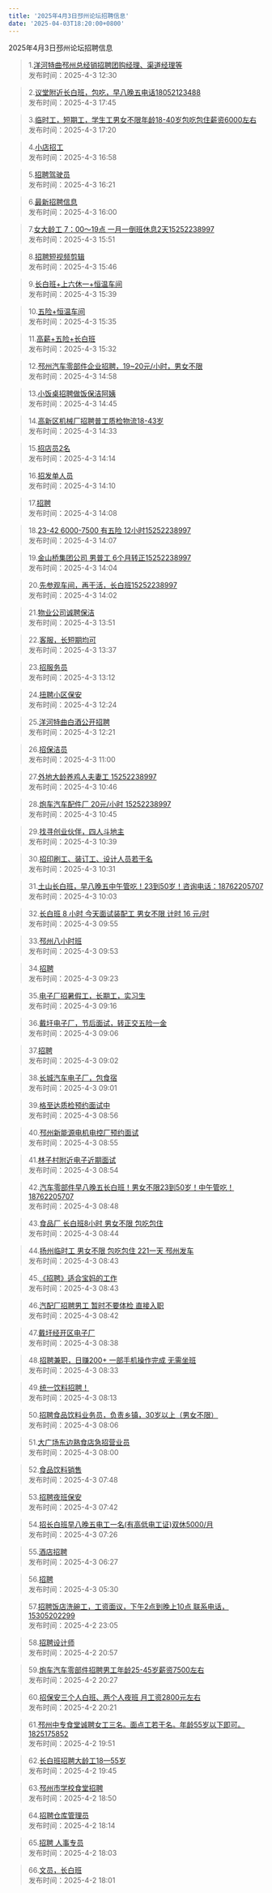 ```yaml
---
title: '2025年4月3日邳州论坛招聘信息'
date: '2025-04-03T18:20:00+0800'
---
```

2025年4月3日邳州论坛招聘信息
<!--more-->
>1.[洋河特曲邳州总经销招聘团购经理、渠道经理等](https://www.pzzc.net/forum.php?mod=viewthread&tid=10502910)<br>
>发布时间：2025-4-3 12:30

>2.[议堂附近长白班，包吃，早八晚五电话18052123488](https://www.pzzc.net/forum.php?mod=viewthread&tid=10502985)<br>
>发布时间：2025-4-3 17:45

>3.[临时工，短期工，学生工男女不限年龄18-40岁包吃包住薪资6000左右](https://www.pzzc.net/forum.php?mod=viewthread&tid=10502978)<br>
>发布时间：2025-4-3 17:20

>4.[小店招工](https://www.pzzc.net/forum.php?mod=viewthread&tid=10502974)<br>
>发布时间：2025-4-3 16:58

>5.[招聘驾驶员](https://www.pzzc.net/forum.php?mod=viewthread&tid=10502972)<br>
>发布时间：2025-4-3 16:21

>6.[最新招聘信息](https://www.pzzc.net/forum.php?mod=viewthread&tid=10502969)<br>
>发布时间：2025-4-3 16:00

>7.[女大龄工  7：00～19点 一月一倒班休息2天15252238997](https://www.pzzc.net/forum.php?mod=viewthread&tid=10502965)<br>
>发布时间：2025-4-3 15:51

>8.[招聘短视频剪辑](https://www.pzzc.net/forum.php?mod=viewthread&tid=10502961)<br>
>发布时间：2025-4-3 15:46

>9.[长白班+上六休一+恒温车间](https://www.pzzc.net/forum.php?mod=viewthread&tid=10502959)<br>
>发布时间：2025-4-3 15:39

>10.[五险+恒温车间](https://www.pzzc.net/forum.php?mod=viewthread&tid=10502957)<br>
>发布时间：2025-4-3 15:35

>11.[高薪+五险+长白班](https://www.pzzc.net/forum.php?mod=viewthread&tid=10502954)<br>
>发布时间：2025-4-3 15:32

>12.[邳州汽车零部件企业招聘，19~20元/小时，男女不限](https://www.pzzc.net/forum.php?mod=viewthread&tid=10502945)<br>
>发布时间：2025-4-3 14:58

>13.[小饭桌招聘做饭保洁阿姨](https://www.pzzc.net/forum.php?mod=viewthread&tid=10502943)<br>
>发布时间：2025-4-3 14:45

>14.[高新区机械厂招聘普工质检物流18-43岁](https://www.pzzc.net/forum.php?mod=viewthread&tid=10502941)<br>
>发布时间：2025-4-3 14:33

>15.[招店员2名](https://www.pzzc.net/forum.php?mod=viewthread&tid=10502938)<br>
>发布时间：2025-4-3 14:14

>16.[招发单人员](https://www.pzzc.net/forum.php?mod=viewthread&tid=10502936)<br>
>发布时间：2025-4-3 14:10

>17.[招聘](https://www.pzzc.net/forum.php?mod=viewthread&tid=10502934)<br>
>发布时间：2025-4-3 14:08

>18.[23-42   6000-7500  有五险 12小时15252238997](https://www.pzzc.net/forum.php?mod=viewthread&tid=10502932)<br>
>发布时间：2025-4-3 14:07

>19.[金山桥集团公司 男普工  6个月转正15252238997](https://www.pzzc.net/forum.php?mod=viewthread&tid=10502931)<br>
>发布时间：2025-4-3 14:04

>20.[先参观车间，再干活，长白班15252238997](https://www.pzzc.net/forum.php?mod=viewthread&tid=10502930)<br>
>发布时间：2025-4-3 14:02

>21.[物业公司诚聘保洁](https://www.pzzc.net/forum.php?mod=viewthread&tid=10502927)<br>
>发布时间：2025-4-3 13:51

>22.[客服，长短期均可](https://www.pzzc.net/forum.php?mod=viewthread&tid=10502923)<br>
>发布时间：2025-4-3 13:37

>23.[招服务员](https://www.pzzc.net/forum.php?mod=viewthread&tid=10502917)<br>
>发布时间：2025-4-3 13:12

>24.[扭聘小区保安](https://www.pzzc.net/forum.php?mod=viewthread&tid=10502908)<br>
>发布时间：2025-4-3 12:24

>25.[洋河特曲白酒公开招聘](https://www.pzzc.net/forum.php?mod=viewthread&tid=10502907)<br>
>发布时间：2025-4-3 12:21

>26.[招保洁员](https://www.pzzc.net/forum.php?mod=viewthread&tid=10502890)<br>
>发布时间：2025-4-3 11:00

>27.[外地大龄养鸡人夫妻工  15252238997](https://www.pzzc.net/forum.php?mod=viewthread&tid=10502887)<br>
>发布时间：2025-4-3 10:46

>28.[炮车汽车配件厂 20元/小时   15252238997](https://www.pzzc.net/forum.php?mod=viewthread&tid=10502886)<br>
>发布时间：2025-4-3 10:45

>29.[找寻创业伙伴，四人斗地主](https://www.pzzc.net/forum.php?mod=viewthread&tid=10502882)<br>
>发布时间：2025-4-3 10:39

>30.[招印刷工、装订工、设计人员若干名](https://www.pzzc.net/forum.php?mod=viewthread&tid=10502880)<br>
>发布时间：2025-4-3 10:31

>31.[土山长白班，早八晚五中午管吃！23到50岁！咨询电话：18762205707](https://www.pzzc.net/forum.php?mod=viewthread&tid=10502871)<br>
>发布时间：2025-4-3 10:03

>32.[长白班 8 小时 今天面试装配工 男女不限 计时 16 元/时](https://www.pzzc.net/forum.php?mod=viewthread&tid=10502870)<br>
>发布时间：2025-4-3 09:55

>33.[邳州八小时班](https://www.pzzc.net/forum.php?mod=viewthread&tid=10502869)<br>
>发布时间：2025-4-3 09:53

>34.[招聘](https://www.pzzc.net/forum.php?mod=viewthread&tid=10502857)<br>
>发布时间：2025-4-3 09:23

>35.[电子厂招暑假工，长期工，实习生](https://www.pzzc.net/forum.php?mod=viewthread&tid=10502853)<br>
>发布时间：2025-4-3 09:16

>36.[戴圩电子厂，节后面试，转正交五险一金](https://www.pzzc.net/forum.php?mod=viewthread&tid=10502851)<br>
>发布时间：2025-4-3 09:06

>37.[招聘](https://www.pzzc.net/forum.php?mod=viewthread&tid=10502847)<br>
>发布时间：2025-4-3 09:02

>38.[长城汽车电子厂，包食宿](https://www.pzzc.net/forum.php?mod=viewthread&tid=10502846)<br>
>发布时间：2025-4-3 09:01

>39.[格至达质检预约面试中](https://www.pzzc.net/forum.php?mod=viewthread&tid=10502843)<br>
>发布时间：2025-4-3 08:56

>40.[邳州新能源电机电控厂预约面试](https://www.pzzc.net/forum.php?mod=viewthread&tid=10502842)<br>
>发布时间：2025-4-3 08:55

>41.[林子村附近电子近期面试](https://www.pzzc.net/forum.php?mod=viewthread&tid=10502840)<br>
>发布时间：2025-4-3 08:54

>42.[汽车零部件早八晚五长白班！男女不限23到50岁！中午管吃！18762205707](https://www.pzzc.net/forum.php?mod=viewthread&tid=10502838)<br>
>发布时间：2025-4-3 08:48

>43.[食品厂 长白班8小时 男女不限 包吃包住](https://www.pzzc.net/forum.php?mod=viewthread&tid=10502837)<br>
>发布时间：2025-4-3 08:44

>44.[扬州临时工 男女不限 包吃包住 221一天 邳州发车](https://www.pzzc.net/forum.php?mod=viewthread&tid=10502835)<br>
>发布时间：2025-4-3 08:43

>45.[《招聘》适合宝妈的工作](https://www.pzzc.net/forum.php?mod=viewthread&tid=10502834)<br>
>发布时间：2025-4-3 08:43

>46.[汽配厂招聘男工  暂时不要体检 直接入职](https://www.pzzc.net/forum.php?mod=viewthread&tid=10502833)<br>
>发布时间：2025-4-3 08:42

>47.[戴圩经开区电子厂](https://www.pzzc.net/forum.php?mod=viewthread&tid=10502831)<br>
>发布时间：2025-4-3 08:38

>48.[招聘兼职，日赚200+ 一部手机操作完成 无需坐班](https://www.pzzc.net/forum.php?mod=viewthread&tid=10502830)<br>
>发布时间：2025-4-3 08:33

>49.[统一饮料招聘！](https://www.pzzc.net/forum.php?mod=viewthread&tid=10502827)<br>
>发布时间：2025-4-3 08:13

>50.[招聘食品饮料业务员，负责乡镇，30岁以上（男女不限）](https://www.pzzc.net/forum.php?mod=viewthread&tid=10502824)<br>
>发布时间：2025-4-3 08:06

>51.[大广场东边熟食店急招营业员](https://www.pzzc.net/forum.php?mod=viewthread&tid=10502823)<br>
>发布时间：2025-4-3 08:00

>52.[食品饮料销售](https://www.pzzc.net/forum.php?mod=viewthread&tid=10502822)<br>
>发布时间：2025-4-3 07:48

>53.[招聘夜班保安](https://www.pzzc.net/forum.php?mod=viewthread&tid=10502821)<br>
>发布时间：2025-4-3 07:42

>54.[招长白班早八晚五电工一名(有高低电工证)双休5000/月](https://www.pzzc.net/forum.php?mod=viewthread&tid=10502818)<br>
>发布时间：2025-4-3 07:26

>55.[酒店招聘](https://www.pzzc.net/forum.php?mod=viewthread&tid=10502813)<br>
>发布时间：2025-4-3 06:27

>56.[招聘](https://www.pzzc.net/forum.php?mod=viewthread&tid=10502812)<br>
>发布时间：2025-4-3 05:30

>57.[招聘饭店洗碗工，工资面议，下午2点到晚上10点
联系电话，15305202299](https://www.pzzc.net/forum.php?mod=viewthread&tid=10502806)<br>
>发布时间：2025-4-2 23:05

>58.[招聘设计师](https://www.pzzc.net/forum.php?mod=viewthread&tid=10502801)<br>
>发布时间：2025-4-2 20:57

>59.[炮车汽车零部件招聘男工年龄25-45岁薪资7500左右](https://www.pzzc.net/forum.php?mod=viewthread&tid=10502793)<br>
>发布时间：2025-4-2 20:27

>60.[招保安三个人白班、两个人夜班 月工资2800元左右](https://www.pzzc.net/forum.php?mod=viewthread&tid=10502792)<br>
>发布时间：2025-4-2 20:21

>61.[邳州中专食堂诚聘女工三名。面点工若干名。年龄55岁以下即可。1825175852](https://www.pzzc.net/forum.php?mod=viewthread&tid=10502784)<br>
>发布时间：2025-4-2 19:51

>62.[长白班招聘大龄工18—55岁](https://www.pzzc.net/forum.php?mod=viewthread&tid=10502783)<br>
>发布时间：2025-4-2 19:45

>63.[邳州市学校食堂招聘](https://www.pzzc.net/forum.php?mod=viewthread&tid=10502776)<br>
>发布时间：2025-4-2 18:50

>64.[招聘仓库管理员](https://www.pzzc.net/forum.php?mod=viewthread&tid=10502771)<br>
>发布时间：2025-4-2 18:14

>65.[招聘 人事专员](https://www.pzzc.net/forum.php?mod=viewthread&tid=10502769)<br>
>发布时间：2025-4-2 18:03

>66.[文员，长白班](https://www.pzzc.net/forum.php?mod=viewthread&tid=10502767)<br>
>发布时间：2025-4-2 18:01

